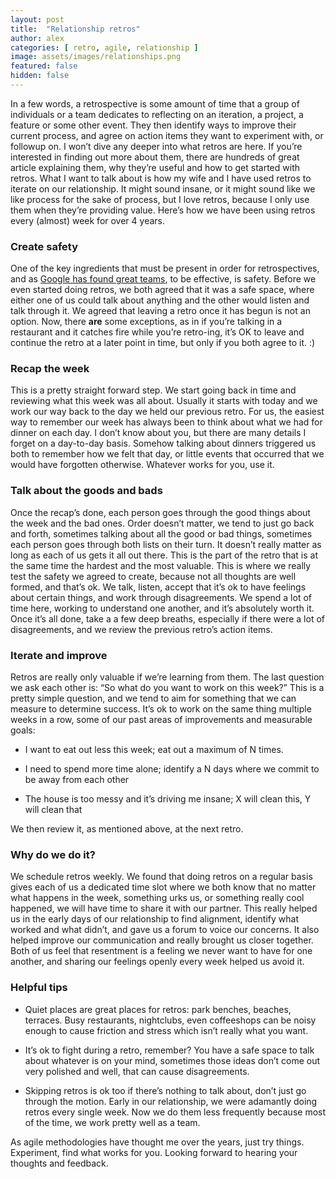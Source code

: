 ```yaml
---
layout: post
title:  "Relationship retros"
author: alex
categories: [ retro, agile, relationship ]
image: assets/images/relationships.png
featured: false
hidden: false
---
```


In a few words, a retrospective is some amount of time that a group of individuals or a team dedicates to reflecting on an iteration, a project, a feature or some other event. They then identify ways to improve their current process, and agree on action items they want to experiment with, or followup on. I won’t dive any deeper into what retros are here. If you’re interested in finding out more about them, there are hundreds of great article explaining them, why they’re useful and how to get started with retros. What I want to talk about is how my wife and I have used retros to iterate on our relationship. It might sound insane, or it might sound like we like process for the sake of process, but I love retros, because I only use them when they’re providing value. Here’s how we have been using retros every (almost) week for over 4 years.

### Create safety

One of the key ingredients that must be present in order for retrospectives, and as [Google has found great teams](https://www.nytimes.com/2016/02/28/magazine/what-google-learned-from-its-quest-to-build-the-perfect-team.html), to be effective, is safety. Before we even started doing retros, we both agreed that it was a safe space, where either one of us could talk about anything and the other would listen and talk through it. We agreed that leaving a retro once it has begun is not an option. Now, there **are** some exceptions, as in if you’re talking in a restaurant and it catches fire while you’re retro-ing, it’s OK to leave and continue the retro at a later point in time, but only if you both agree to it. :)

### Recap the week

This is a pretty straight forward step. We start going back in time and reviewing what this week was all about. Usually it starts with today and we work our way back to the day we held our previous retro. For us, the easiest way to remember our week has always been to think about what we had for dinner on each day. I don’t know about you, but there are many details I forget on a day-to-day basis. Somehow talking about dinners triggered us both to remember how we felt that day, or little events that occurred that we would have forgotten otherwise. Whatever works for you, use it.

### Talk about the goods and bads

Once the recap’s done, each person goes through the good things about the week and the bad ones. Order doesn’t matter, we tend to just go back and forth, sometimes talking about all the good or bad things, sometimes each person goes through both lists on their turn. It doesn’t really matter as long as each of us gets it all out there. This is the part of the retro that is at the same time the hardest and the most valuable. This is where we really test the safety we agreed to create, because not all thoughts are well formed, and that’s ok. We talk, listen, accept that it’s ok to have feelings about certain things, and work through disagreements. We spend a lot of time here, working to understand one another, and it’s absolutely worth it. Once it’s all done, take a a few deep breaths, especially if there were a lot of disagreements, and we review the previous retro’s action items.

### Iterate and improve

Retros are really only valuable if we’re learning from them. The last question we ask each other is: “So what do you want to work on this week?” This is a pretty simple question, and we tend to aim for something that we can measure to determine success. It’s ok to work on the same thing multiple weeks in a row, some of our past areas of improvements and measurable goals:

* I want to eat out less this week; eat out a maximum of N times.

* I need to spend more time alone; identify a N days where we commit to be away from each other

* The house is too messy and it’s driving me insane; X will clean this, Y will clean that

We then review it, as mentioned above, at the next retro.

### Why do we do it?

We schedule retros weekly. We found that doing retros on a regular basis gives each of us a dedicated time slot where we both know that no matter what happens in the week, something urks us, or something really cool happened, we will have time to share it with our partner. This really helped us in the early days of our relationship to find alignment, identify what worked and what didn’t, and gave us a forum to voice our concerns. It also helped improve our communication and really brought us closer together. Both of us feel that resentment is a feeling we never want to have for one another, and sharing our feelings openly every week helped us avoid it.

### Helpful tips

* Quiet places are great places for retros: park benches, beaches, terraces. Busy restaurants, nightclubs, even coffeeshops can be noisy enough to cause friction and stress which isn’t really what you want.

* It’s ok to fight during a retro, remember? You have a safe space to talk about whatever is on your mind, sometimes those ideas don’t come out very polished and well, that can cause disagreements.

* Skipping retros is ok too if there’s nothing to talk about, don’t just go through the motion. Early in our relationship, we were adamantly doing retros every single week. Now we do them less frequently because most of the time, we work pretty well as a team.

As agile methodologies have thought me over the years, just try things. Experiment, find what works for you. Looking forward to hearing your thoughts and feedback.
